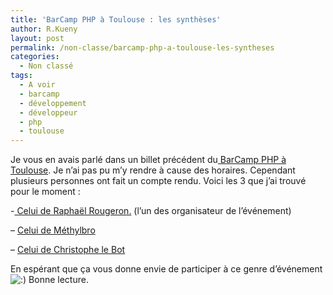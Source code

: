 ```yaml
---
title: 'BarCamp PHP à Toulouse : les synthèses'
author: R.Kueny
layout: post
permalink: /non-classe/barcamp-php-a-toulouse-les-syntheses
categories:
  - Non classé
tags:
  - A voir
  - barcamp
  - développement
  - développeur
  - php
  - toulouse
---
```

Je vous en avais parlé dans un billet précédent du<a title="BarCamp PHP à Toulouse" href="http://rkueny.fr/developpement-web/un-barcamp-php-a-toulouse" target="_blank"> BarCamp PHP à Toulouse</a>. Je n&rsquo;ai pas pu m&rsquo;y rendre à cause des horaires. Cependant plusieurs personnes ont fait un compte rendu. Voici les 3 que j&rsquo;ai trouvé pour le moment :

-<a href="http://www.raphael-rougeron.com/post/2009/11/02/Synth%C3%A8se-du-Barcamp-PHP-toulousain" target="_blank"> Celui de Raphaël Rougeron.</a> (l&rsquo;un des organisateur de l&rsquo;événement)

&#8211; <a href="http://methylbro.titaxium.org/post/2009/11/04/synthese-du-barcamp-php-toulousain" target="_blank">Celui de Méthylbro</a>

&#8211; <a href="http://blog.christophelebot.fr/2009/11/05/barcamp-php-toulousain-la-synthese/" target="_blank">Celui de Christophe le Bot</a>

En espérant que ça vous donne envie de participer à ce genre d&rsquo;événement <img src="http://rkueny.fr/wp-includes/images/smilies/icon_smile.gif" alt=":)" class="wp-smiley" /> Bonne lecture.
